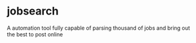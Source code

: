 # jobsearch
A automation tool fully capable of parsing thousand of jobs and bring out the best to post online
